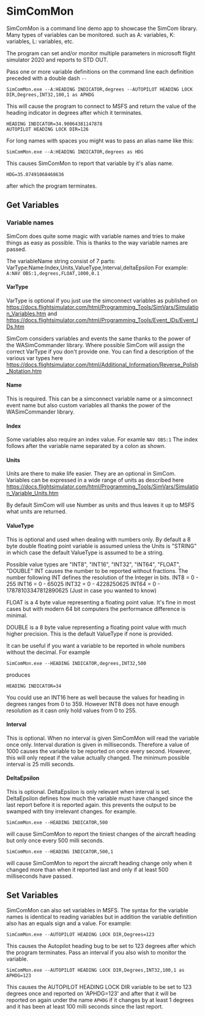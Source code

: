 # SimComMon
SimComMon is a command line demo app to showcase the SimCom library.
Many types of variables can be monitored. such as A: variables, K: variables, L: variables, etc.

The program can set and/or monitor multiple parameters in microsoft flight simulator 2020 and reports to STD OUT.

Pass one or more variable definitions on the command line each definition preceded with a double dash `--`

```SimComMon.exe --A:HEADING INDICATOR,degrees --AUTOPILOT HEADING LOCK DIR,Degrees,INT32,100,1 as APHDG```

This will cause the program to connect to MSFS and return the value of the heading indicator in degrees after which it terminates.

```
HEADING INDICATOR=34.90064381147878
AUTOPILOT HEADING LOCK DIR=126
```

For long names with spaces you might was to pass an alias name like this:

```SimComMon.exe --A:HEADING INDICATOR,degrees as HDG```

This causes SimComMon to report that variable by it's alias name.

```HDG=35.87491068468636```

after which the program terminates.

## Get Variables

### Variable names
SimCom does quite some magic with variable names and tries to make things as easy as possible.
This is thanks to the way variable names are passed.

The variableName string consist of 7 parts: VarType:Name:Index,Units,ValueType,Interval,deltaEpsilon
For example: `A:NAV OBS:1,degrees,FLOAT,1000,0.1`

#### VarType
VarType is optional if you just use the simconnect variables as published on https://docs.flightsimulator.com/html/Programming_Tools/SimVars/Simulation_Variables.htm and https://docs.flightsimulator.com/html/Programming_Tools/Event_IDs/Event_IDs.htm

SimCom considers variables and events the same thanks to the power of the WASimCommander library. Where possible SimCom will assign the correct VarType if you don't provide one. You can find a description of the various var types here https://docs.flightsimulator.com/html/Additional_Information/Reverse_Polish_Notation.htm

#### Name
This is required. This can be a simconnect variable name or a simconnect event name but also custom variables all thanks the power of the WASimCommander library.

#### Index
Some variables also require an index value. For examle `NAV OBS:1` The index follows after the variable name separated by a colon as shown.

#### Units
Units are there to make life easier. They are an optional in SimCom. Variables can be expressed in a wide range of units as described here https://docs.flightsimulator.com/html/Programming_Tools/SimVars/Simulation_Variable_Units.htm

By default SimCom will use Number as units and thus leaves it up to MSFS what units are returned.

#### ValueType
This is optional and used when dealing with numbers only. By default a 8 byte double floating point variable is assumed unless the Units is "STRING" in which case the default ValueType is assumed to be a string.

Possible value types are "INT8", "INT16", "INT32", "INT64", "FLOAT", "DOUBLE"
INT causes the number to be reported without fractions. The number following INT defines the resolution of the Integer in bits.
INT8 = 0 - 255
INT16 = 0 - 65025
INT32 = 0 - 4228250625
INT64 = 0 - 17878103347812890625 (Just in case you wanted to know)

FLOAT is a 4 byte value representing a floating point value. It's fine in most cases but with modern 64 bit computers the performance difference is minimal. 

DOUBLE is a 8 byte value representing a floating point value with much higher precision.
This is the default ValueType if none is provided. 

It can be useful if you want a variable to be reported in whole numbers without the decimal. For example
```
SimComMon.exe --HEADING INDICATOR,degrees,INT32,500
```
produces
```
HEADING INDICATOR=34
```

You could use an INT16 here as well because the values for heading in degrees ranges from 0 to 359. However INT8 does not have enough resolution as it casn only hold values from 0 to 255.

#### Interval
This is optional. When no interval is given SimComMon will read the variable once only. Interval duration is given in milliseconds. Therefore a value of 1000 causes the variable to be reported on once every second. However, this will only repeat if the value actually changed. The minimum possible interval is 25 milli seconds.

#### DeltaEpsilon
This is optional. DeltaEpsilon is only relevant when interval is set. DeltaEpsilon defines how much the variable must have changed since the last report before it is reported again. this prevents the output to be swamped with tiny irrelevant changes. for example.
```
SimComMon.exe --HEADING INDICATOR,500
```
will cause SimComMon to report the tiniest changes of the aircraft heading but only once every 500 milli seconds.
```
SimComMon.exe --HEADING INDICATOR,500,1
```
will cause SimComMon to report the aircraft heading change only when it changed more than when it reported last and only if at least 500 milliseconds have passed.

## Set Variables
SimComMon can also set variables in MSFS. The syntax for the variable names is identical to reading variables but in addition the variable definition also has an equals sign and a value. For example:
```
SimComMon.exe --AUTOPILOT HEADING LOCK DIR,Degrees=123
```
This causes the Autopilot heading bug to be set to 123 degrees after which the program terminates.
Pass an interval if you also wish to monitor the variable.

```
SimComMon.exe --AUTOPILOT HEADING LOCK DIR,Degrees,INT32,100,1 as APHDG=123
```

This causes the AUTOPILOT HEADING LOCK DIR variable to be set to 123 degrees once and reported on 'APHDG=123' and after that it will be reported on again under the name `APHDG` if it changes by at least 1 degrees and it has been at least 100 milli seconds since the last report.
